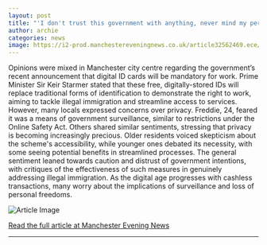```yaml
---
layout: post
title: "'I don't trust this government with anything, never mind my personal data'"
author: archie
categories: news
image: https://i2-prod.manchestereveningnews.co.uk/article32562469.ece/ALTERNATES/s1200/0_Keir-StarmerJPG.jpg
---
```

Opinions were mixed in Manchester city centre regarding the government’s recent announcement that digital ID cards will be mandatory for work. Prime Minister Sir Keir Starmer stated that these free, digitally-stored IDs will replace traditional forms of identification to demonstrate the right to work, aiming to tackle illegal immigration and streamline access to services. However, many locals expressed concerns over privacy. Freddie, 24, feared it was a means of government surveillance, similar to restrictions under the Online Safety Act. Others shared similar sentiments, stressing that privacy is becoming increasingly precious. Older residents voiced skepticism about the scheme's accessibility, while younger ones debated its necessity, with some seeing potential benefits in streamlined processes. The general sentiment leaned towards caution and distrust of government intentions, with critiques of the effectiveness of such measures in genuinely addressing illegal immigration. As the digital age progresses with cashless transactions, many worry about the implications of surveillance and loss of personal freedoms.

![Article Image](https://i2-prod.manchestereveningnews.co.uk/article32562469.ece/ALTERNATES/s1200/0_Keir-StarmerJPG.jpg)

[Read the full article at Manchester Evening News](https://www.manchestereveningnews.co.uk/news/greater-manchester-news/i-dont-trust-government-anything-32561537)

---
